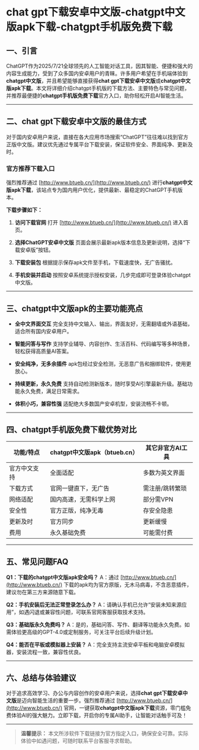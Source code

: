 # chat gpt下载安卓中文版-chatgpt中文版apk下载-chatgpt手机版免费下载

## 一、引言

ChatGPT作为2025/7/21全球领先的人工智能对话工具，因其智能、便捷和强大的内容生成能力，受到了众多国内安卓用户的青睐。许多用户希望在手机端体验到**chatgpt中文版**，并且希望能够直接获得**chat gpt下载安卓中文版**或**chatgpt中文版apk下载**。本文将详细介绍chatgpt手机版的下载方法、主要特色与常见问题，并推荐最便捷的**chatgpt手机版免费下载**官方入口，助你轻松开启AI智能生活。

---

## 二、chat gpt下载安卓中文版的最佳方式

对于国内安卓用户来说，直接在各大应用市场搜索“ChatGPT”往往难以找到官方正版中文版。建议优先通过专属平台下载安装，保证软件安全、界面纯净、更新及时。

### 官方推荐下载入口

强烈推荐通过 [http://www.btueb.cn/](http://www.btueb.cn/) 进行**chatgpt中文版apk下载**，该站点专为国内用户优化，提供最新、最稳定的ChatGPT手机版本。

**下载步骤如下：**

1. **访问下载官网**
   打开 [http://www.btueb.cn/](http://www.btueb.cn/) 进入首页。

2. **选择ChatGPT安卓中文版**
   页面会展示最新apk版本信息及更新说明，选择“下载安卓版”按钮。

3. **下载安装包**
   根据提示保存apk文件至手机，下载速度快，无广告骚扰。

4. **手机安装并启动**
   按照安卓系统提示授权安装，几步完成即可登录体验chatgpt中文版。

---

## 三、chatgpt中文版apk的主要功能亮点

* **全中文界面交互**
  完全支持中文输入、输出，界面友好，无需翻墙或外语基础，适合所有国内安卓用户。

* **智能问答与写作**
  支持学业辅导、内容创作、生活百科、代码编写等多种场景，轻松获得高质量AI答案。

* **安全纯净，无多余插件**
  apk包经过安全检测，无恶意广告和捆绑软件，使用更放心。

* **持续更新，永久免费**
  支持自动检测新版本，随时享受AI引擎最新升级。基础功能永久免费，满足日常需求。

* **体积小巧，兼容性强**
  适配绝大多数国产安卓机型，安装流畅不卡顿。

---

## 四、chatgpt手机版免费下载优势对比

| 功能/特点  | chatgpt中文版apk（btueb.cn） | 其它非官方AI工具 |
| ------ | ----------------------- | --------- |
| 官方中文支持 | 全面适配                    | 多数为英文界面   |
| 下载方式   | 官网一键直下，无广告              | 需注册/跳转繁琐  |
| 网络适配   | 国内高速，无需科学上网             | 部分需VPN    |
| 安全性    | 官方正版，纯净无毒               | 存安全隐患     |
| 更新及时   | 官方同步                    | 更新缓慢      |
| 费用     | 永久基础免费                  | 可能需付费     |

---

## 五、常见问题FAQ

**Q1：下载的chatgpt中文版apk安全吗？**
A：通过 [http://www.btueb.cn/](http://www.btueb.cn/) 下载的apk均为官方原版，无木马病毒，不含恶意插件，建议勿在第三方来源随意下载。

**Q2：手机安装后无法正常登录怎么办？**
A：请确认手机已允许“安装未知来源应用”，如遇闪退或兼容性问题，可联系官网客服获取技术支持。

**Q3：基础版永久免费吗？**
A：是的，基础问答、写作、翻译等功能永久免费。如需体验更高级的GPT-4.0或定制服务，可关注平台后续升级计划。

**Q4：能否在平板或模拟器上安装？**
A：完全支持主流安卓平板和电脑安卓模拟器，安装流程一致，兼容性优良。

---

## 六、总结与体验建议

对于追求高效学习、办公与内容创作的安卓用户来说，选择**chat gpt下载安卓中文版**是迈向智能生活的重要一步。强烈推荐通过 [http://www.btueb.cn/](http://www.btueb.cn/) 官网，一键获取**chatgpt中文版apk下载**资源，零门槛免费体验AI的强大魅力。立即下载，开启你的专属AI助手，让智能对话触手可及！

---

> **温馨提示：**
> 本文所涉软件下载链接为官方指定入口，确保安全可靠。实际体验中如遇问题，可随时联系平台客服寻求帮助。
